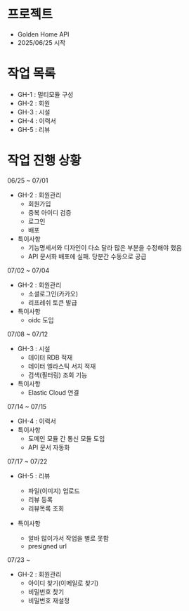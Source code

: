 # 프로젝트
- Golden Home API
- 2025/06/25 시작

# 작업 목록

- GH-1 : 멀티모듈 구성
- GH-2 : 회원
- GH-3 : 시설
- GH-4 : 이력서
- GH-5 : 리뷰


# 작업 진행 상황
06/25 ~ 07/01
- GH-2 : 회원관리
  - 회원가입
  - 중복 아이디 검증
  - 로그인
  - 배포
- 특이사항
  - 기능명세서와 디자인이 다소 달라 많은 부분을 수정해야 했음
  - API 문서화 배포에 실패. 당분간 수동으로 공급


07/02 ~ 07/04
- GH-2 : 회원관리
  - 소셜로그인(카카오)
  - 리프레쉬 토큰 발급 
- 특이사항
  - oidc 도입

07/08 ~ 07/12
- GH-3 : 시설
  - 데이터 RDB 적재
  - 데이터 엘라스틱 서치 적재
  - 검색(필터링) 조회 기능
- 특이사항
  - Elastic Cloud 연결

07/14 ~ 07/15
- GH-4 : 이력서
- 특이사항
  - 도메인 모듈 간 통신 모듈 도입
  - API 문서 자동화

07/17 ~ 07/22
- GH-5 : 리뷰
  - 파일(이미지) 업로드
  - 리뷰 등록
  - 리뷰목록 조회

- 특이사항
  - 알바 많이가서 작업을 별로 못함
  - presigned url

07/23 ~
- GH-2 : 회원관리
  - 아이디 찾기(이메일로 찾기)
  - 비밀번호 찾기
  - 비밀번호 재설정